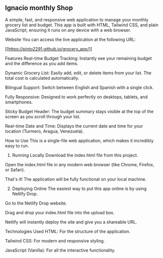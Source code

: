 ## Ignacio monthly Shop
A simple, fast, and responsive web application to manage your monthly grocery list and budget. This app is built with HTML, Tailwind CSS, and plain JavaScript, ensuring it runs on any device with a web browser.

Website
You can access the live application at the following URL:

[[https://pinto2291.github.io/grocery_app/]]

Features
Real-time Budget Tracking: Instantly see your remaining budget and the difference as you add items.

Dynamic Grocery List: Easily add, edit, or delete items from your list. The total cost is calculated automatically.

Bilingual Support: Switch between English and Spanish with a single click.

Fully Responsive: Designed to work perfectly on desktops, tablets, and smartphones.

Sticky Budget Header: The budget summary stays visible at the top of the screen as you scroll through your list.

Real-time Date and Time: Displays the current date and time for your location (Turmero, Aragua, Venezuela).

How to Use
This is a single-file web application, which makes it incredibly easy to run.

1. Running Locally
Download the index.html file from this project.

Open the index.html file in any modern web browser (like Chrome, Firefox, or Safari).

That's it! The application will be fully functional on your local machine.

2. Deploying Online
The easiest way to put this app online is by using Netlify Drop.

Go to the Netlify Drop website.

Drag and drop your index.html file into the upload box.

Netlify will instantly deploy the site and give you a shareable URL.

Technologies Used
HTML: For the structure of the application.

Tailwind CSS: For modern and responsive styling.

JavaScript (Vanilla): For all the interactive functionality.